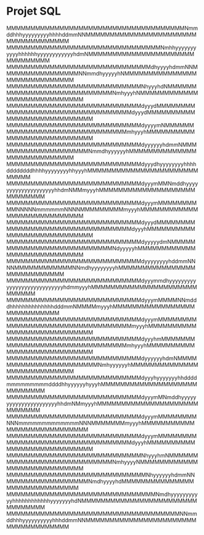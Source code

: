 

<h1>Projet SQL</h1>





MMMMMMMMMMMMMMMMMMMMMMMMMMMMMMMMMMMMMNmmddhhhyyyyyyyyyhhhhddmmNNMMMMMMMMMMMMMMMMMMMMMMMMMMMMMMMMMMMM
MMMMMMMMMMMMMMMMMMMMMMMMMMMMMMMMNmhhyyyyyyyyyyyhhhhhhyyyyyyyyyyyyhdmNMMMMMMMMMMMMMMMMMMMMMMMMMMMMMMM
MMMMMMMMMMMMMMMMMMMMMMMMMMMMMMdhyyyyhdmmNNMMMMMMMMMMMMMMMMNNmmdhyyyyyhNMMMMMMMMMMMMMMMMMMMMMMMMMMMMM
MMMMMMMMMMMMMMMMMMMMMMMMMMMMNhyyyhdNMMMMMMMMMMMMMMMMMMMMMMMMMMMMNmhyyyhNMMMMMMMMMMMMMMMMMMMMMMMMMMMM
MMMMMMMMMMMMMMMMMMMMMMMMMMMMdyyydMMMMMMMMMMMMMMMMMMMMMMMMMMMMMMMMMMdyyydMMMMMMMMMMMMMMMMMMMMMMMMMMMM
MMMMMMMMMMMMMMMMMMMMMMMMMMMMdyyyymNMMMMMMMMMMMMMMMMMMMMMMMMMMMMMMMmhyyyhMMMMMMMMMMMMMMMMMMMMMMMMMMMM
MMMMMMMMMMMMMMMMMMMMMMMMMMMMdyyyyyyhdmmNMMMMMMMMMMMMMMMMMMMMNmmdhyyyyyyhMMMMMMMMMMMMMMMMMMMMMMMMMMMM
MMMMMMMMMMMMMMMMMMMMMMMMMMMMdyyydhyyyyyyyyhhhhddddddddhhhhyyyyyyyyhhyyyhMMMMMMMMMMMMMMMMMMMMMMMMMMMM
MMMMMMMMMMMMMMMMMMMMMMMMMMMMdyyymMMNmddhyyyyyyyyyyyyyyyyyyyyhhdmNMMmyyyhMMMMMMMMMMMMMMMMMMMMMMMMMMMM
MMMMMMMMMMMMMMMMMMMMMMMMMMMMdyyymMMMMMMMMMMNNNNNmmmmmmNNNNMMMMMMMMMmyyyhMMMMMMMMMMMMMMMMMMMMMMMMMMMM
MMMMMMMMMMMMMMMMMMMMMMMMMMMMdyyydMMMMMMMMMMMMMMMMMMMMMMMMMMMMMMMMMMdyyyhMMMMMMMMMMMMMMMMMMMMMMMMMMMM
MMMMMMMMMMMMMMMMMMMMMMMMMMMMdyyyyydmNMMMMMMMMMMMMMMMMMMMMMMMMMMMNdyyyyyhMMMMMMMMMMMMMMMMMMMMMMMMMMMM
MMMMMMMMMMMMMMMMMMMMMMMMMMMMdyyyyyyyyhddmmNNNNMMMMMMMMMMMMNNmdhyyyyyyyyhMMMMMMMMMMMMMMMMMMMMMMMMMMMM
MMMMMMMMMMMMMMMMMMMMMMMMMMMMdyyymmdhyyyyyyyyyyyyyyyyyyyyyyyyyyyyhdmmyyyhMMMMMMMMMMMMMMMMMMMMMMMMMMMM
MMMMMMMMMMMMMMMMMMMMMMMMMMMMdyyymMMMMNNmdddhhhhhhhhhhhhhhdddmmNMMMMmyyyhMMMMMMMMMMMMMMMMMMMMMMMMMMMM
MMMMMMMMMMMMMMMMMMMMMMMMMMMMdyyymMMMMMMMMMMMMMMMMMMMMMMMMMMMMMMMMMMmyyyhMMMMMMMMMMMMMMMMMMMMMMMMMMMM
MMMMMMMMMMMMMMMMMMMMMMMMMMMMdyyyhmMMMMMMMMMMMMMMMMMMMMMMMMMMMMMMMMmhyyyhMMMMMMMMMMMMMMMMMMMMMMMMMMMM
MMMMMMMMMMMMMMMMMMMMMMMMMMMMdyyyyyyhdmNMMMMMMMMMMMMMMMMMMMMMMMNmhyyyyyyhMMMMMMMMMMMMMMMMMMMMMMMMMMMM
MMMMMMMMMMMMMMMMMMMMMMMMMMMMdyyyhyyyyyyyhhddddmmmmmmmmmddddhhyyyyyyhyyyhMMMMMMMMMMMMMMMMMMMMMMMMMMMM
MMMMMMMMMMMMMMMMMMMMMMMMMMMMdyyymMNmddhyyyyyyyyyyyyyyyyyyyyyyhhdmNMmyyyhMMMMMMMMMMMMMMMMMMMMMMMMMMMM
MMMMMMMMMMMMMMMMMMMMMMMMMMMMdyyymMMMMMMMMNNNmmmmmmmmmmmmmNNNMMMMMMMmyyyhMMMMMMMMMMMMMMMMMMMMMMMMMMMM
MMMMMMMMMMMMMMMMMMMMMMMMMMMMdyyymMMMMMMMMMMMMMMMMMMMMMMMMMMMMMMMMMMdyyyhMMMMMMMMMMMMMMMMMMMMMMMMMMMM
MMMMMMMMMMMMMMMMMMMMMMMMMMMMNhyyyhmNMMMMMMMMMMMMMMMMMMMMMMMMMMMMNmhyyyyNMMMMMMMMMMMMMMMMMMMMMMMMMMMM
MMMMMMMMMMMMMMMMMMMMMMMMMMMMMNhyyyyyyhdmmNNMMMMMMMMMMMMMMMMMNmdhyyyyhdMMMMMMMMMMMMMMMMMMMMMMMMMMMMMM
MMMMMMMMMMMMMMMMMMMMMMMMMMMMMMMNmdhyyyyyyyyyyyhhhhhhhhhhhhyyyyyyyhdNMMMMMMMMMMMMMMMMMMMMMMMMMMMMMMMM
MMMMMMMMMMMMMMMMMMMMMMMMMMMMMMMMMMMMNNmmddhhhyyyyyyyyyyhhhddmmNNMMMMMMMMMMMMMMMMMMMMMMMMMMMMMMMMMMMM
